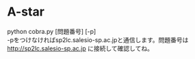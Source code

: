 A-star
======

python cobra.py [問題番号] [-p]  
-pをつけなければsp2lc.salesio-sp.ac.jpと通信します。問題番号は http://sp2lc.salesio-sp.ac.jp に接続して確認してね。
